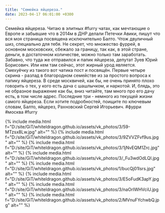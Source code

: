 ```yaml
---
title: "Семейка яйцереза."
date: 2023-04-17 06:01:00 +0300
---
```


Семейка яйцереза.
Читаю в элитных #furry чатах, как мечтающие о Европе и забывшие что в 2014м в ДНР делали Петечки Авики, пишут что вся моя страница посвящена исключительно Балто. Чтож двуличный шиз, специально для тебя.
Не секрет, что множество фуррей, в основном московских, сбежало за границу, так как, в этой стране, деньги, в достаточном количестве, можно только там заработать. Забавно, что туда же отправился и папик яйцереза, депутат Зуев Юрий Борисович. Или кем там сейчас, этот жирный урод является.
Смехуёчку из такого вот чатика пост и посвящён.
Первые четыре скрина - разлад в благородном семействе из за простого вопроса к папику яйцереза. В среде москвичей, как бы, не очень принято плохо говорить о тех, у кого есть дача с шашлычком, и наркотой. И, блядь, это не образное выражение как бы, вниз читайте, там много про его дачу есть, в том числе адрес.
Последние три - немного из текущей жизни самого яйцереза. Если хотите подробностей, поищите по ключевым словам, Балто, яйцерез, Рахновский Сергей Игорьевич.
#фурри #москва #furry


{% include media.html f="D:/site/GiT/whiteldragon.github.io/assets/vk_photos/3/59-MTzsx8Lw.jpg" alt="" %}
{% include media.html f="D:/site/GiT/whiteldragon.github.io/assets/vk_photos/3/9ZVVZFvf9us.jpg" alt="" %}
{% include media.html f="D:/site/GiT/whiteldragon.github.io/assets/vk_photos/3/1jNvEQM1Zrc.jpg" alt="" %}
{% include media.html f="D:/site/GiT/whiteldragon.github.io/assets/vk_photos/3/_Fu3wdOdLQI.jpg" alt="" %}
{% include media.html f="D:/site/GiT/whiteldragon.github.io/assets/vk_photos/1/bucQj01lsrs.jpg" alt="" %}
{% include media.html f="D:/site/GiT/whiteldragon.github.io/assets/vk_photos/3/E5oFudK3apY.jpg" alt="" %}
{% include media.html f="D:/site/GiT/whiteldragon.github.io/assets/vk_photos/3/naOrIWHVciU.jpg" alt="" %}
{% include media.html f="D:/site/GiT/whiteldragon.github.io/assets/vk_photos/2/MVnuFYchwbQ.jpg" alt="" %}

